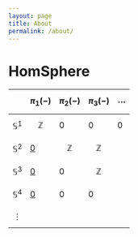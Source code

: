 ```yaml
---
layout: page
title: About
permalink: /about/
---
```


# HomSphere


|  | $$\pi_1(-)$$ | $$\pi_2(-)$$ | $$\pi_3(-)$$ | $$\cdots$$ |
| ---- | ---- | ---- | ---- | ---- |
| $$\mathbb{S}^1$$ | $$\mathbb{Z}$$ | 0 | 0 | 0 | 
| $$\mathbb{S}^2$$ | [0](Lemmas/n_sphere_is_simply_connected.md)  | $$\mathbb{Z}$$ | $$\mathbb{Z}$$ |  |
| $$\mathbb{S}^3$$ | [0](Lemmas/n_sphere_is_simply_connected.md)  | 0 | $$\mathbb{Z}$$ |  |
| $$\mathbb{S}^4$$ | [0](Lemmas/n_sphere_is_simply_connected.md)  | 0 | 0 |  |
| $$\vdots$$  |  |  |  |  |
